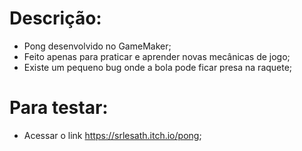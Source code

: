 # Descrição:
- Pong desenvolvido no GameMaker;
- Feito apenas para praticar e aprender novas mecânicas de jogo;
- Existe um pequeno bug onde a bola pode ficar presa na raquete;

# Para testar:
- Acessar o link https://srlesath.itch.io/pong;
